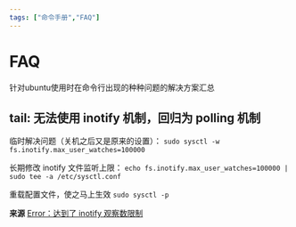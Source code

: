 ```yaml
---
tags: ["命令手册","FAQ"]
---
```

# FAQ

针对ubuntu使用时在命令行出现的种种问题的解决方案汇总

## tail: 无法使用 inotify 机制，回归为 polling 机制
临时解决问题（关机之后又是原来的设置）：
`sudo sysctl -w fs.inotify.max_user_watches=100000`

长期修改 inotify 文件监听上限：
`echo fs.inotify.max_user_watches=100000 | sudo tee -a /etc/sysctl.conf`

重载配置文件，使之马上生效
`sudo sysctl -p`

**来源**
[Error：达到了 inotify 观察数限制](http://www.markjour.com/article/cannot-add-inotify-watch.html)
